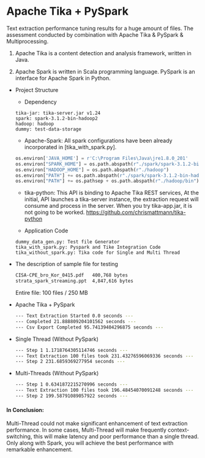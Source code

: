 
# Apache Tika + PySpark
 
 Text extraction performance tuning results for a huge amount of files. The assessment conducted by combination with Apache Tika & PySpark & Multiprocessing.
 
 1. Apache Tika is a content detection and analysis framework, written in Java.
 
 2. Apache Spark is written in Scala programming language. PySpark is an interface for Apache Spark in Python.
 
 - Project Structure
 
   + Dependency
   
   ```
   tika-jar: tika-server.jar v1.24
   spark: spark-3.1.2-bin-hadoop2
   hadoop: hadoop
   dummy: test-data-storage
   ```
   
   + Apache-Spark: All spark configurations have been already incorporated in [tika_with_spark.py].
   
   ```python
   os.environ['JAVA_HOME'] = r'C:\Program Files\Java\jre1.8.0_201'
   os.environ["SPARK_HOME"] = os.path.abspath(r"./spark/spark-3.1.2-bin-hadoop2.7")
   os.environ["HADOOP_HOME"] = os.path.abspath(r"./hadoop")
   os.environ["PATH"] += os.path.abspath(r"./spark/spark-3.1.2-bin-hadoop2.7/bin")
   os.environ["PATH"] += os.pathsep + os.path.abspath(r"./hadoop/bin")
   ```
   
   + tika-python: This API is binding to Apache Tika REST services, At the initial, API launches a tika-server instance, the extraction request will consume and process in the server. When you try tika-app.jar, it is not going to be worked. 
   https://github.com/chrismattmann/tika-python
   
   + Application Code
   
   ```
   dummy_data_gen.py: Test file Generator
   tika_with_spark.py: Pyspark and Tike Integration Code
   tika_without_spark.py: Tika code for Single and Multi Thread 
   ```
   
 - The description of sample file for testing 
    
    ```bash
    CISA-CPE_bro_Kor_0415.pdf   400,768 bytes
    strata_spark_streaming.ppt  4,847,616 bytes
    ```
    Entire file: 100 files / 250 MB
    
 - Apache Tika + PySpark
 
   ```bash
   --- Text Extraction Started 0.0 seconds ---
   --- Completed 21.888809204101562 seconds ---
   --- Csv Export Completed 95.74139404296875 seconds ---
   ```

 - Single Thread (Without PySpark)
 
   ```bash 
   --- Step 1 1.1718764305114746 seconds ---
   --- Text Extraction 100 files took 231.43276596069336 seconds ---
   --- Step 2 231.6859369277954 seconds ---
   ```
 
 - Multi-Threads (Without PySpark)
 
    ```bash
    --- Step 1 0.6341872215270996 seconds ---
    --- Text Extraction 100 files took 196.48454070091248 seconds ---
    --- Step 2 199.58791089057922 seconds ---
    ```

 #### In Conclusion: 
 
 Multi-Thread could not make significant enhancement of text extraction performance. In some cases, Multi-Thread will make frequently context-switching, this will make latency and poor performance than a single thread.
 Only along with Spark, you will achieve the best performance with remarkable enhancement.
